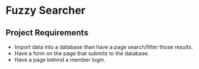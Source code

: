 # Fuzzy Searcher

## Project Requirements
- Import data into a database than have a page search/filter those results.
- Have a form on the page that submits to the database.
- Have a page behind a member login.
